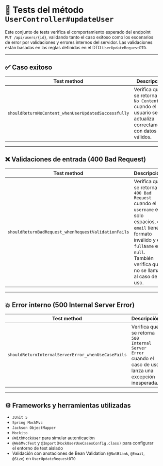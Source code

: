# 🧪 Tests del método `UserController#updateUser`

Este conjunto de tests verifica el comportamiento esperado del endpoint `PUT /api/users/{id}`, validando tanto el caso exitoso como los escenarios de error por validaciones y errores internos del servidor. Las validaciones están basadas en las reglas definidas en el DTO `UserUpdateRequestDTO`.

---

## ✅ Caso exitoso

| Test method | Descripción |
|-------------|-------------|
| `shouldReturnNoContent_whenUserUpdatedSuccessfully` | Verifica que se retorna `204 No Content` cuando el usuario se actualiza correctamente con datos válidos. |

---

## ❌ Validaciones de entrada (400 Bad Request)

| Test method | Descripción |
|-------------|-------------|
| `shouldReturnBadRequest_whenRequestValidationFails` | Verifica que se retorna `400 Bad Request` cuando el `username` es solo espacios, el `email` tiene formato inválido y el `fullName` es `null`. También verifica que no se llama al caso de uso. |

---

## 💥 Error interno (500 Internal Server Error)

| Test method | Descripción |
|-------------|-------------|
| `shouldReturnInternalServerError_whenUseCaseFails` | Verifica que se retorna `500 Internal Server Error` cuando el caso de uso lanza una excepción inesperada. |

---

## ⚙️ Frameworks y herramientas utilizadas

- `JUnit 5`
- `Spring MockMvc`
- `Jackson ObjectMapper`
- `Mockito`
- `@WithMockUser` para simular autenticación
- `@WebMvcTest` y `@Import(MockUserUseCasesConfig.class)` para configurar el entorno de test aislado
- Validación con anotaciones de Bean Validation (`@NotBlank`, `@Email`, `@Size`) en `UserUpdateRequestDTO`
